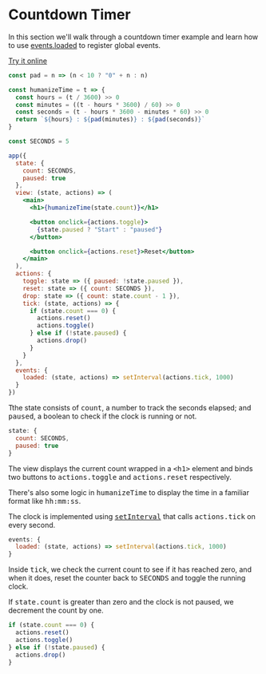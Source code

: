 # Countdown Timer

In this section we'll walk through a countdown timer example and learn how to use [events.loaded](/docs/api.md#events-loaded) to register global events.

[Try it online](https://codepen.io/hyperapp/pen/evOZLv?editors=0010)

```jsx
const pad = n => (n < 10 ? "0" + n : n)

const humanizeTime = t => {
  const hours = (t / 3600) >> 0
  const minutes = ((t - hours * 3600) / 60) >> 0
  const seconds = (t - hours * 3600 - minutes * 60) >> 0
  return `${hours} : ${pad(minutes)} : ${pad(seconds)}`
}

const SECONDS = 5

app({
  state: {
    count: SECONDS,
    paused: true
  },
  view: (state, actions) => (
    <main>
      <h1>{humanizeTime(state.count)}</h1>

      <button onclick={actions.toggle}>
        {state.paused ? "Start" : "paused"}
      </button>

      <button onclick={actions.reset}>Reset</button>
    </main>
  ),
  actions: {
    toggle: state => ({ paused: !state.paused }),
    reset: state => ({ count: SECONDS }),
    drop: state => ({ count: state.count - 1 }),
    tick: (state, actions) => {
      if (state.count === 0) {
        actions.reset()
        actions.toggle()
      } else if (!state.paused) {
        actions.drop()
      }
    }
  },
  events: {
    loaded: (state, actions) => setInterval(actions.tick, 1000)
  }
})
```

Tthe state consists of <samp>count</samp>, a number to track the seconds elapsed; and <samp>paused</samp>, a boolean to check if the clock is running or not.

```jsx
state: {
  count: SECONDS,
  paused: true
}
```

The view displays the current count wrapped in a <samp>\<h1\></samp> element and binds two buttons to <samp>actions.toggle</samp> and <samp>actions.reset</samp> respectively.

There's also some logic in <samp>humanizeTime</samp> to display the time in a familiar format like <samp>hh:mm:ss</samp>.

The clock is implemented using [<samp>setInterval</samp>](https://developer.mozilla.org/en-US/docs/Web/API/WindowOrWorkerGlobalScope/setInterval) that calls <samp>actions.tick</samp> on every second.

```jsx
events: {
  loaded: (state, actions) => setInterval(actions.tick, 1000)
}
```

Inside <samp>tick</samp>, we check the current count to see if it has reached zero, and when it does, reset the counter back to <samp>SECONDS</samp> and toggle the running clock.

If <samp>state.count</samp> is greater than zero and the clock is not paused, we decrement the count by one.

```jsx
if (state.count === 0) {
  actions.reset()
  actions.toggle()
} else if (!state.paused) {
  actions.drop()
}
```
